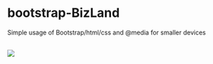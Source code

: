 # bootstrap-BizLand
Simple usage of Bootstrap/html/css and @media for smaller devices <br> <br>

![](https://github.com/littlenines/bootstrap-BizLab/blob/cacfd71cf165f05ba8f644c3cd277f7e83b43bf5/bizland.gif)
